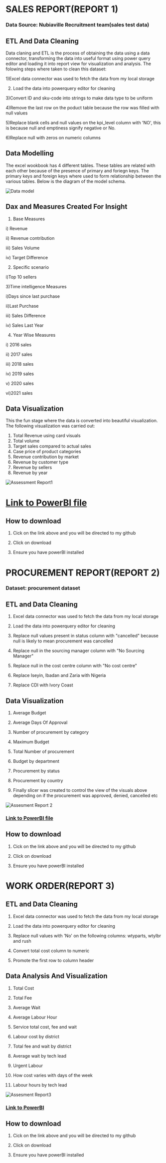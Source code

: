 # SALES REPORT(REPORT 1)

### Data Source: Nubiaville Recruitment team(sales test data)
## ETL And Data Cleaning
Data claning and ETL is the process of obtaining the data using a data connector, transforming the data into useful format using power query editor and loading it into report view for visualization and analysis. 
The folowing steps where taken to clean this dataset:

1)Excel data connector was used to fetch the data from my local storage

2) Load the data into powerquery editor for cleaning

3)Convert ID and sku-code into strings to make data type to be uniform

4)Remove the last row on the poduct table because the row was filled with  null  values

5)Replace blank cells and null values on the kpi_level column with 'NO', this is because null and emptiness signify negative or No.

6)Replace null with zeros on numeric columns

## Data Modelling
The excel wookbook has 4 different tables. These tables are related with each other because of the presence of primary and foriegn keys. The primary keys and foreign keys where used to form relationship between the various tables. Below is the diagram of the model schema.

![Data model](https://user-images.githubusercontent.com/72034856/170734560-5e9260a7-88ee-4302-b760-370b3751f0ae.PNG)


## Dax and Measures Created For Insight

1) Base Measures

i) Revenue

ii) Revenue contribution

iii) Sales Volume

iv) Target Difference

2) Specific scenario

 i)Top 10 sellers
 
3)Time intelligence Measures

i)Days since last purchase

ii)Last Purchase

iii) Sales Difference

iv) Sales Last Year

4) Year Wise Measures

i) 2016 sales

ii) 2017 sales

iii) 2018 sales

iv) 2019 sales

v) 2020 sales

vi)2021 sales

## Data Visualization
This the fun stage where the data is converted into beautiful visualization. The following  visualization was carried out:

1) Total Revenue using card visuals
2) Total volume
3) Target sales compared to actual sales
4) Case price of product categories
5) Revenue contribution by market
6) Revenue by customer type
7) Revenue by sellers
8) Revenue by year

![Assessment Report1](https://user-images.githubusercontent.com/72034856/170714334-c88b060e-5ff6-48b6-86fc-a6b6287bb637.png)

# [Link to PowerBI file](https://github.com/Raph-09/Assessment/blob/main/Assessment%20Report1.pbix)

## How to download
1) Cick on the link above and you will be directed to my github

2) Click on download

3) Ensure you have powerBI installed


# PROCUREMENT REPORT(REPORT 2)
### Dataset: procurement dataset

## ETL and Data Cleaning
1) Excel data connector was used to fetch the data from my local storage

2) Load the data into powerquery editor for cleaning
 
4) Replace null values present in status column with "cancelled" because null is likely to mean procurement was cancelled
 
6) Replace null in the sourcing manager column with "No Sourcing Manager"
 
8) Replace null in the cost centre column with "No cost centre"
 
10) Replace Iseyin, Ibadan and Zaria with Nigeria

12) Replace CDI with Ivory Coast


## Data Visualization

1) Average Budget

2) Average Days Of Approval

4) Number of procurement by category

6) Maximum Budget

8) Total Number of procurement

10) Budget by department

12) Procurement by status

14) Procurement by country

16) Finally slicer was created to control the view of the visuals above depending on if the procurement was approved, denied, cancelled etc

![Assesment Report 2](https://user-images.githubusercontent.com/72034856/170714427-4fda7c28-f7c8-43e3-bc99-6fdd68171a56.png)

### [Link to PowerBI file](https://github.com/Raph-09/Assessment/blob/main/Assesment%20Report%202.pbix) 

## How to download
1) Cick on the link above and you will be directed to my github

2) Click on download

3) Ensure you have powerBI installed

# WORK ORDER(REPORT 3)

## ETL and Data Cleaning

1) Excel data connector was used to fetch the data from my local storage

2) Load the data into powerquery editor for cleaning
 
4) Replace null values with 'No' on the following columns: wtyparts, wtylbr and rush

5) Convert total cost column to numeric

6) Promote the first row to column header

## Data Analysis And Visualization

1) Total Cost

2) Total Fee

3) Average Wait

4) Average Labour Hour

5) Service total cost, fee and wait

6) Labour cost by district

7) Total fee and wait by district

8) Average wait by tech lead

9) Urgent Labour

10) How cost varies with days of the week

11) Labour hours by tech lead


![Assesment Report3](https://user-images.githubusercontent.com/72034856/170714519-caec2b94-b2a7-41fc-8b08-124339f43f9d.png)

### [Link to PowerBI](https://github.com/Raph-09/Assessment/blob/main/Assesment%20Report3.pbix)

## How to download
1) Cick on the link above and you will be directed to my github

2) Click on download

3) Ensure you have powerBI installed
